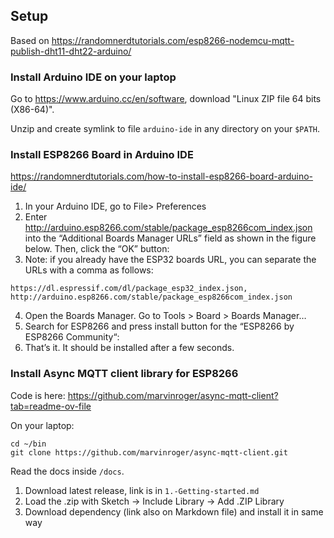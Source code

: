 ## Setup

Based on https://randomnerdtutorials.com/esp8266-nodemcu-mqtt-publish-dht11-dht22-arduino/

### Install Arduino IDE on your laptop

Go to https://www.arduino.cc/en/software, download "Linux ZIP file 64 bits (X86-64)".

Unzip and create symlink to file `arduino-ide` in any directory on your `$PATH`.

### Install ESP8266 Board in Arduino IDE

https://randomnerdtutorials.com/how-to-install-esp8266-board-arduino-ide/

1. In your Arduino IDE, go to File> Preferences
2. Enter http://arduino.esp8266.com/stable/package_esp8266com_index.json into the “Additional Boards Manager URLs” field as shown in the figure below. Then, click the “OK” button:
3. Note: if you already have the ESP32 boards URL, you can separate the URLs with a comma as follows:
```
https://dl.espressif.com/dl/package_esp32_index.json, http://arduino.esp8266.com/stable/package_esp8266com_index.json
```
4. Open the Boards Manager. Go to Tools > Board > Boards Manager…
5. Search for ESP8266 and press install button for the “ESP8266 by ESP8266 Community“:
6. That’s it. It should be installed after a few seconds.

### Install Async MQTT client library for ESP8266

Code is here: https://github.com/marvinroger/async-mqtt-client?tab=readme-ov-file

On your laptop:

```
cd ~/bin
git clone https://github.com/marvinroger/async-mqtt-client.git
```

Read the docs inside `/docs`.

1. Download latest release, link is in `1.-Getting-started.md`
2. Load the .zip with Sketch → Include Library → Add .ZIP Library
3. Download dependency (link also on Markdown file) and install it in same way